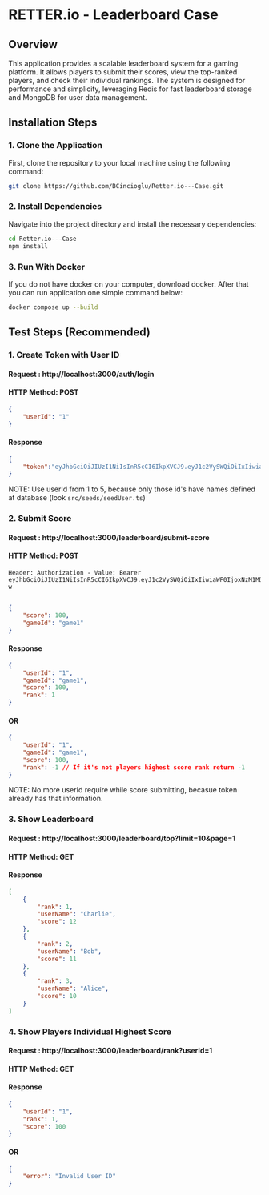 # RETTER.io - Leaderboard Case

## Overview
This application provides a scalable leaderboard system for a gaming platform. It allows players to submit their scores, view the top-ranked players, and check their individual rankings. The system is designed for performance and simplicity, leveraging Redis for fast leaderboard storage and MongoDB for user data management.

## Installation Steps

### 1. Clone the Application

First, clone the repository to your local machine using the following command:

```sh
git clone https://github.com/BCincioglu/Retter.io---Case.git
```

### 2. Install Dependencies

Navigate into the project directory and install the necessary dependencies:

```sh
cd Retter.io---Case
npm install
```

### 3. Run With Docker

If you do not have docker on your computer, download docker. After that you can run application one simple command below:

```sh
docker compose up --build
```

## Test Steps (Recommended)

### 1. Create Token with User ID

#### Request : http://localhost:3000/auth/login

#### HTTP Method: POST
```json
{
    "userId": "1"
}
```
#### Response
```json
{
    "token":"eyJhbGciOiJIUzI1NiIsInR5cCI6IkpXVCJ9.eyJ1c2VySWQiOiIxIiwiaWF0IjoxNzM1MDg0NzY0LCJleHAiOjE3MzUwODgzNjR9.dMV7lLeluKo_ykB46RmCQaYFRkQjFM9y8DuPLa9Lb-w"
}
```
NOTE: Use userId from 1 to 5, because only those id's have names defined at database (look ``` src/seeds/seedUser.ts ```)

### 2. Submit Score

#### Request : http://localhost:3000/leaderboard/submit-score

#### HTTP Method: POST
```
Header: Authorization - Value: Bearer eyJhbGciOiJIUzI1NiIsInR5cCI6IkpXVCJ9.eyJ1c2VySWQiOiIxIiwiaWF0IjoxNzM1MDg0NzY0LCJleHAiOjE3MzUwODgzNjR9.dMV7lLeluKo_ykB46RmCQaYFRkQjFM9y8DuPLa9Lb-w
```
```json

{
    "score": 100,
    "gameId": "game1"
}
```
#### Response
```json
{
    "userId": "1",
    "gameId": "game1",
    "score": 100,
    "rank": 1
}
```
#### OR
```json
{
    "userId": "1",
    "gameId": "game1",
    "score": 100,
    "rank": -1 // If it's not players highest score rank return -1
}
```
NOTE: No more userId require while score submitting, becasue token already has that information.

### 3. Show Leaderboard

#### Request : http://localhost:3000/leaderboard/top?limit=10&page=1

#### HTTP Method: GET

#### Response
```json
[
    {
        "rank": 1,
        "userName": "Charlie",
        "score": 12
    },
    {
        "rank": 2,
        "userName": "Bob",
        "score": 11
    },
    {
        "rank": 3,
        "userName": "Alice",
        "score": 10
    }
]
```
### 4. Show Players Individual Highest Score

#### Request : http://localhost:3000/leaderboard/rank?userId=1

#### HTTP Method: GET

#### Response
```json
{
    "userId": "1",
    "rank": 1,
    "score": 100
}
```
#### OR
```json
{
    "error": "Invalid User ID"
}
```



